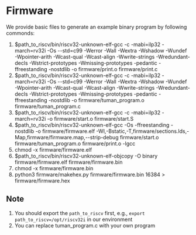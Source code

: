 # Firmware
We provide basic files to generate an example binary program by following commonds:
1) $path_to_riscv/bin/riscv32-unknown-elf-gcc -c -mabi=ilp32 -march=rv32i -Os --std=c99 -Werror -Wall -Wextra -Wshadow -Wundef -Wpointer-arith -Wcast-qual -Wcast-align -Wwrite-strings -Wredundant-decls -Wstrict-prototypes -Wmissing-prototypes -pedantic  -ffreestanding -nostdlib -o firmware/print.o firmware/print.c
2) $path_to_riscv/bin/riscv32-unknown-elf-gcc -c -mabi=ilp32 -march=rv32i -Os --std=c99 -Werror -Wall -Wextra -Wshadow -Wundef -Wpointer-arith -Wcast-qual -Wcast-align -Wwrite-strings -Wredundant-decls -Wstrict-prototypes -Wmissing-prototypes -pedantic  -ffreestanding -nostdlib -o firmware/tuman_program.o firmware/tuman_program.c
3) $path_to_riscv/bin/riscv32-unknown-elf-gcc -c -mabi=ilp32 -march=rv32i -o firmware/start.o firmware/start.S
4) $path_to_riscv/bin/riscv32-unknown-elf-gcc -Os -ffreestanding -nostdlib -o firmware/firmware.elf         -Wl,-Bstatic,-T,firmware/sections.lds,-Map,firmware/firmware.map,--strip-debug         firmware/start.o firmware/tuman_program.o firmware/print.o -lgcc
5) chmod -x firmware/firmware.elf
6) $path_to_riscv/bin/riscv32-unknown-elf-objcopy -O binary firmware/firmware.elf firmware/firmware.bin
7) chmod -x firmware/firmware.bin
8) python3 firmware/makehex.py firmware/firmware.bin 16384 > firmware/firmware.hex

## Note
1) You should export the `path_to_riscv` first, e.g., `export path_to_riscv=/opt/riscv32i` in our environment
2) You can replace tuman_program.c with your own program
